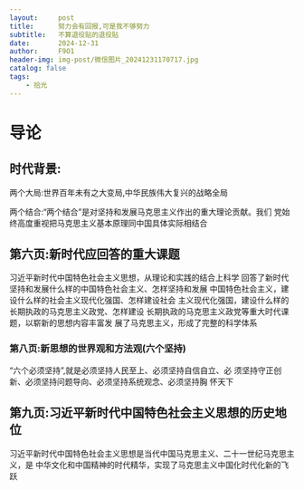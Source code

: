 ```yaml
---
layout:     post
title:      努力会有回报,可是我不够努力
subtitle:   不算退役贴的退役贴
date:       2024-12-31
author:     F9O1
header-img: img-post/微信图片_20241231170717.jpg
catalog: false
tags:
    - 拾光
---
```



# 导论

## 时代背景:

两个大局:世界百年未有之大变局,中华民族伟大复兴的战略全局

两个结合:“两个结合”是对坚持和发展马克思主义作出的重大理论贡献。我们 党始终高度重视把马克思主义基本原理同中国具体实际相结合



## 第六页:新时代应回答的重大课题

习近平新时代中国特色社会主义思想，从理论和实践的结合上科学 回答了新时代坚持和发展什么样的中国特色社会主义、怎样坚持和发展 中国特色社会主义，建设什么样的社会主义现代化强国、怎样建设社会 主义现代化强国，建设什么样的长期执政的马克思主义政党、怎样建设 长期执政的马克思主义政党等重大时代课题，以崭新的思想内容丰富发 展了马克思主义，形成了完整的科学体系



### 第八页:新思想的世界观和方法观(六个坚持)

“六个必须坚持”,就是必须坚持人民至上、必须坚持自信自立、必 须坚持守正创新、必须坚持问题导向、必须坚持系统观念、必须坚持胸 怀天下



## 第九页:习近平新时代中国特色社会主义思想的历史地位

习近平新时代中国特色社会主义思想是当代中国马克思主义、二十一世纪马克思主义，是 中华文化和中国精神的时代精华，实现了马克思主义中国化时代化新的飞跃
